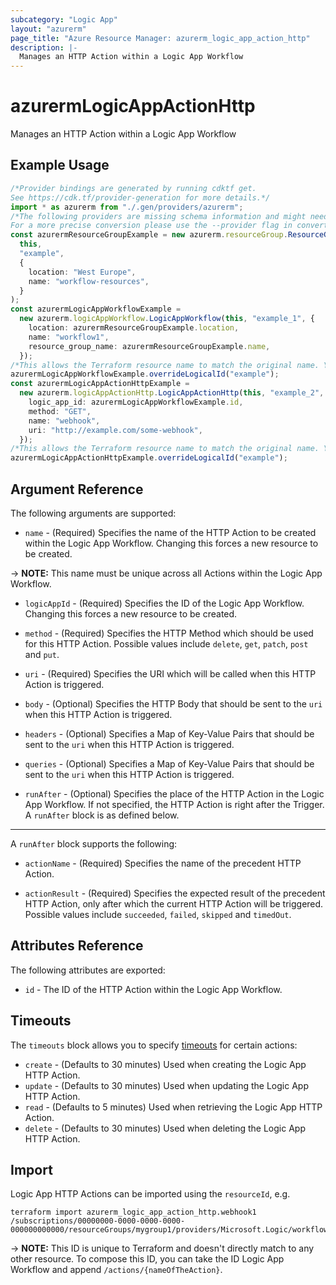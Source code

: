 ```yaml
---
subcategory: "Logic App"
layout: "azurerm"
page_title: "Azure Resource Manager: azurerm_logic_app_action_http"
description: |-
  Manages an HTTP Action within a Logic App Workflow
---
```


# azurermLogicAppActionHttp

Manages an HTTP Action within a Logic App Workflow

## Example Usage

```typescript
/*Provider bindings are generated by running cdktf get.
See https://cdk.tf/provider-generation for more details.*/
import * as azurerm from "./.gen/providers/azurerm";
/*The following providers are missing schema information and might need manual adjustments to synthesize correctly: azurerm.
For a more precise conversion please use the --provider flag in convert.*/
const azurermResourceGroupExample = new azurerm.resourceGroup.ResourceGroup(
  this,
  "example",
  {
    location: "West Europe",
    name: "workflow-resources",
  }
);
const azurermLogicAppWorkflowExample =
  new azurerm.logicAppWorkflow.LogicAppWorkflow(this, "example_1", {
    location: azurermResourceGroupExample.location,
    name: "workflow1",
    resource_group_name: azurermResourceGroupExample.name,
  });
/*This allows the Terraform resource name to match the original name. You can remove the call if you don't need them to match.*/
azurermLogicAppWorkflowExample.overrideLogicalId("example");
const azurermLogicAppActionHttpExample =
  new azurerm.logicAppActionHttp.LogicAppActionHttp(this, "example_2", {
    logic_app_id: azurermLogicAppWorkflowExample.id,
    method: "GET",
    name: "webhook",
    uri: "http://example.com/some-webhook",
  });
/*This allows the Terraform resource name to match the original name. You can remove the call if you don't need them to match.*/
azurermLogicAppActionHttpExample.overrideLogicalId("example");

```

## Argument Reference

The following arguments are supported:

* `name` - (Required) Specifies the name of the HTTP Action to be created within the Logic App Workflow. Changing this forces a new resource to be created.

\-> **NOTE:** This name must be unique across all Actions within the Logic App Workflow.

*   `logicAppId` - (Required) Specifies the ID of the Logic App Workflow. Changing this forces a new resource to be created.

*   `method` - (Required) Specifies the HTTP Method which should be used for this HTTP Action. Possible values include `delete`, `get`, `patch`, `post` and `put`.

*   `uri` - (Required) Specifies the URI which will be called when this HTTP Action is triggered.

*   `body` - (Optional) Specifies the HTTP Body that should be sent to the `uri` when this HTTP Action is triggered.

*   `headers` - (Optional) Specifies a Map of Key-Value Pairs that should be sent to the `uri` when this HTTP Action is triggered.

*   `queries` - (Optional) Specifies a Map of Key-Value Pairs that should be sent to the `uri` when this HTTP Action is triggered.

*   `runAfter` - (Optional) Specifies the place of the HTTP Action in the Logic App Workflow. If not specified, the HTTP Action is right after the Trigger. A `runAfter` block is as defined below.

***

A `runAfter` block supports the following:

*   `actionName` - (Required) Specifies the name of the precedent HTTP Action.

*   `actionResult` - (Required) Specifies the expected result of the precedent HTTP Action, only after which the current HTTP Action will be triggered. Possible values include `succeeded`, `failed`, `skipped` and `timedOut`.

## Attributes Reference

The following attributes are exported:

* `id` - The ID of the HTTP Action within the Logic App Workflow.

## Timeouts

The `timeouts` block allows you to specify [timeouts](https://www.terraform.io/language/resources/syntax#operation-timeouts) for certain actions:

* `create` - (Defaults to 30 minutes) Used when creating the Logic App HTTP Action.
* `update` - (Defaults to 30 minutes) Used when updating the Logic App HTTP Action.
* `read` - (Defaults to 5 minutes) Used when retrieving the Logic App HTTP Action.
* `delete` - (Defaults to 30 minutes) Used when deleting the Logic App HTTP Action.

## Import

Logic App HTTP Actions can be imported using the `resourceId`, e.g.

```console
terraform import azurerm_logic_app_action_http.webhook1 /subscriptions/00000000-0000-0000-0000-000000000000/resourceGroups/mygroup1/providers/Microsoft.Logic/workflows/workflow1/actions/webhook1
```

\-> **NOTE:** This ID is unique to Terraform and doesn't directly match to any other resource. To compose this ID, you can take the ID Logic App Workflow and append `/actions/{nameOfTheAction}`.
